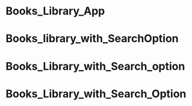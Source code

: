 # Books_Library_App
# Books_library_with_SearchOption
# Books_Library_with_Search_option
# Books_Library_with_Search_Option
